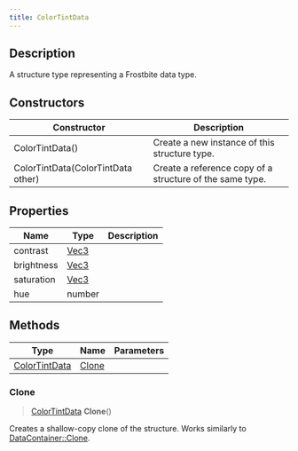 ```yaml
---
title: ColorTintData
---
```

## Description

A structure type representing a Frostbite data type.

## Constructors

| Constructor                        | Description                                              |
| ---------------------------------- | -------------------------------------------------------- |
| ColorTintData()                    | Create a new instance of this structure type.            |
| ColorTintData(ColorTintData other) | Create a reference copy of a structure of the same type. |

## Properties

| Name       | Type                              | Description |
| ---------- | --------------------------------- | ----------- |
| contrast   | [Vec3](/vext/ref/shared/class/vec3) |             |
| brightness | [Vec3](/vext/ref/shared/class/vec3) |             |
| saturation | [Vec3](/vext/ref/shared/class/vec3) |             |
| hue        | number                            |             |

## Methods

| Type                           | Name            | Parameters |
| ------------------------------ | --------------- | ---------- |
| [ColorTintData](ColorTintData) | [Clone](#clone) |            |

### Clone

> [ColorTintData](ColorTintData) **Clone**()

Creates a shallow-copy clone of the structure. Works similarly to [DataContainer::Clone](/vext/ref/shared/class/datacontainer#clone).
